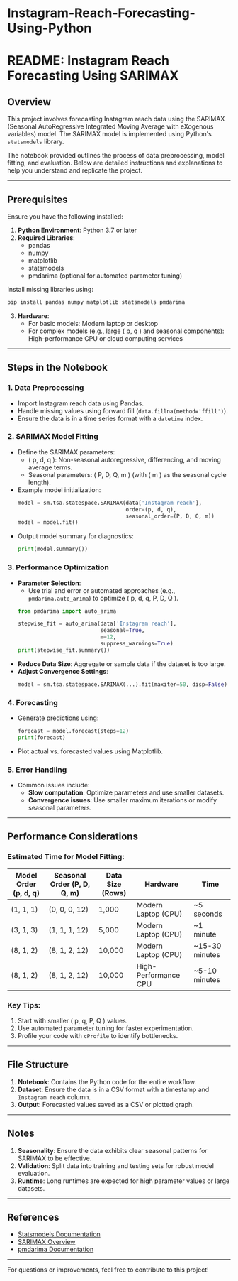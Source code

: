 # Instagram-Reach-Forecasting-Using-Python

# README: Instagram Reach Forecasting Using SARIMAX

## Overview
This project involves forecasting Instagram reach data using the SARIMAX (Seasonal AutoRegressive Integrated Moving Average with eXogenous variables) model. The SARIMAX model is implemented using Python's `statsmodels` library.

The notebook provided outlines the process of data preprocessing, model fitting, and evaluation. Below are detailed instructions and explanations to help you understand and replicate the project.

---

## Prerequisites
Ensure you have the following installed:

1. **Python Environment**: Python 3.7 or later
2. **Required Libraries**:
   - pandas
   - numpy
   - matplotlib
   - statsmodels
   - pmdarima (optional for automated parameter tuning)

Install missing libraries using:
```bash
pip install pandas numpy matplotlib statsmodels pmdarima
```

3. **Hardware**:
   - For basic models: Modern laptop or desktop
   - For complex models (e.g., large \( p, q \) and seasonal components): High-performance CPU or cloud computing services

---

## Steps in the Notebook

### 1. Data Preprocessing
   - Import Instagram reach data using Pandas.
   - Handle missing values using forward fill (`data.fillna(method='ffill')`).
   - Ensure the data is in a time series format with a `datetime` index.

### 2. SARIMAX Model Fitting
   - Define the SARIMAX parameters:
     - \( p, d, q \): Non-seasonal autoregressive, differencing, and moving average terms.
     - Seasonal parameters: \( P, D, Q, m \) (with \( m \) as the seasonal cycle length).
   - Example model initialization:
     ```python
     model = sm.tsa.statespace.SARIMAX(data['Instagram reach'],
                                       order=(p, d, q),
                                       seasonal_order=(P, D, Q, m))
     model = model.fit()
     ```
   - Output model summary for diagnostics:
     ```python
     print(model.summary())
     ```

### 3. Performance Optimization
   - **Parameter Selection**:
     - Use trial and error or automated approaches (e.g., `pmdarima.auto_arima`) to optimize \( p, d, q, P, D, Q \).
     ```python
     from pmdarima import auto_arima

     stepwise_fit = auto_arima(data['Instagram reach'],
                               seasonal=True,
                               m=12,
                               suppress_warnings=True)
     print(stepwise_fit.summary())
     ```
   - **Reduce Data Size**: Aggregate or sample data if the dataset is too large.
   - **Adjust Convergence Settings**:
     ```python
     model = sm.tsa.statespace.SARIMAX(...).fit(maxiter=50, disp=False)
     ```

### 4. Forecasting
   - Generate predictions using:
     ```python
     forecast = model.forecast(steps=12)
     print(forecast)
     ```
   - Plot actual vs. forecasted values using Matplotlib.

### 5. Error Handling
   - Common issues include:
     - **Slow computation**: Optimize parameters and use smaller datasets.
     - **Convergence issues**: Use smaller maximum iterations or modify seasonal parameters.

---

## Performance Considerations

### Estimated Time for Model Fitting:

| Model Order (p, d, q) | Seasonal Order (P, D, Q, m) | Data Size (Rows) | Hardware             | Time          |
|------------------------|----------------------------|------------------|----------------------|---------------|
| (1, 1, 1)             | (0, 0, 0, 12)             | 1,000            | Modern Laptop (CPU)  | ~5 seconds    |
| (3, 1, 3)             | (1, 1, 1, 12)             | 5,000            | Modern Laptop (CPU)  | ~1 minute     |
| (8, 1, 2)             | (8, 1, 2, 12)             | 10,000           | Modern Laptop (CPU)  | ~15-30 minutes|
| (8, 1, 2)             | (8, 1, 2, 12)             | 10,000           | High-Performance CPU | ~5-10 minutes |

### Key Tips:
1. Start with smaller \( p, q, P, Q \) values.
2. Use automated parameter tuning for faster experimentation.
3. Profile your code with `cProfile` to identify bottlenecks.

---

## File Structure
1. **Notebook**: Contains the Python code for the entire workflow.
2. **Dataset**: Ensure the data is in a CSV format with a timestamp and `Instagram reach` column.
3. **Output**: Forecasted values saved as a CSV or plotted graph.

---

## Notes
1. **Seasonality**: Ensure the data exhibits clear seasonal patterns for SARIMAX to be effective.
2. **Validation**: Split data into training and testing sets for robust model evaluation.
3. **Runtime**: Long runtimes are expected for high parameter values or large datasets.

---

## References
- [Statsmodels Documentation](https://www.statsmodels.org/stable/index.html)
- [SARIMAX Overview](https://www.statsmodels.org/stable/generated/statsmodels.tsa.statespace.sarimax.SARIMAX.html)
- [pmdarima Documentation](https://alkaline-ml.com/pmdarima/)

---

For questions or improvements, feel free to contribute to this project!
